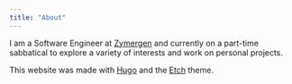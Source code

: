 ```yaml
---
title: "About"
---
```


I am a Software Engineer at [Zymergen](https:/zymergen.com) and currently on a part-time sabbatical to explore a variety of interests and work on personal projects.

This website was made with [Hugo](https://gohugo.io/) and the [Etch](https://themes.gohugo.io/etch/) theme.
